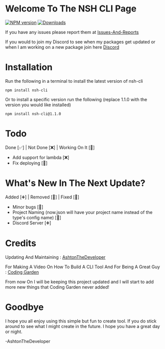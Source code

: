 # Welcome To The NSH CLI Page

[![NPM version][npm-image]][npm-url]
[![Downloads][downloads-image]][downloads-url]

If you have any issues please report them at [Issues-And-Reports](https://github.com/AshtonTheDeveloper/NSH-CLI/issues/new)

If you would to join my Discord to see when my packages get updated or when I am working on a new package join here [Discord]()

# Installation

Run the following in a terminal to install the latest version of nsh-cli

```
npm install nsh-cli
```

Or to install a specific version run the following (replace 1.1.0 with the version you would like installed)

```
npm install nsh-cli@1.1.0
```

# Todo

Done [✅] | Not Done [❌] | Working On It [🚧]

- Add support for lambda [❌]
- Fix deploying [🚧]

# What's New In The Next Update?

Added [➕] | Removed [🔪] | Fixed [🔧]

- Minor bugs [🔧]
- Project Naming (now.json will have your project name instead of the type's config name) [🔧]
- Discord Server [➕]

# Credits

Updating And Maintaining : [AshtonTheDeveloper](https://github.com/AshtonTheDeveloper/)

For Making A Video On How To Build A CLI Tool And For Being A Great Guy : [Coding Garden](https://www.youtube.com/channel/UCLNgu_OupwoeESgtab33CCw)

From now On I will be keeping this project updated and I will start to add more new things that Coding Garden never added!

# Goodbye

I hope you all enjoy using this simple but fun to create tool. If you do stick around to see what I might create in the future. I hope you have a great day or night.

-AshtonTheDeveloper

[npm-image]: https://img.shields.io/npm/v/nsh-cli?label=PACKAGE%20VERSION&style=for-the-badge
[npm-url]: https://npmjs.org/package/nsh-cli
[downloads-image]: https://img.shields.io/npm/dw/nsh-cli?label=WEEKLY%20DOWNLOADS&style=for-the-badge
[downloads-url]: https://npmjs.org/package/nsh-cli
